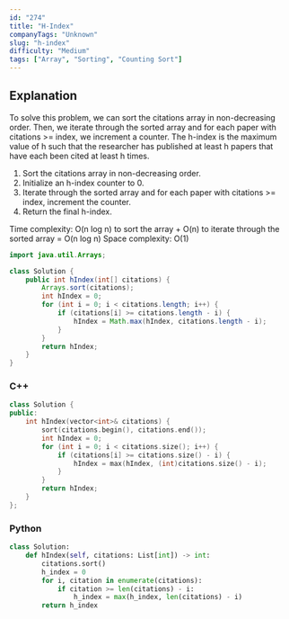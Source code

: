 ```yaml
---
id: "274"
title: "H-Index"
companyTags: "Unknown"
slug: "h-index"
difficulty: "Medium"
tags: ["Array", "Sorting", "Counting Sort"]
---
```


## Explanation
To solve this problem, we can sort the citations array in non-decreasing order. Then, we iterate through the sorted array and for each paper with citations >= index, we increment a counter. The h-index is the maximum value of h such that the researcher has published at least h papers that have each been cited at least h times.

1. Sort the citations array in non-decreasing order.
2. Initialize an h-index counter to 0.
3. Iterate through the sorted array and for each paper with citations >= index, increment the counter.
4. Return the final h-index.

Time complexity: O(n log n) to sort the array + O(n) to iterate through the sorted array = O(n log n)
Space complexity: O(1)
```java
import java.util.Arrays;

class Solution {
    public int hIndex(int[] citations) {
        Arrays.sort(citations);
        int hIndex = 0;
        for (int i = 0; i < citations.length; i++) {
            if (citations[i] >= citations.length - i) {
                hIndex = Math.max(hIndex, citations.length - i);
            }
        }
        return hIndex;
    }
}
```

### C++
```cpp
class Solution {
public:
    int hIndex(vector<int>& citations) {
        sort(citations.begin(), citations.end());
        int hIndex = 0;
        for (int i = 0; i < citations.size(); i++) {
            if (citations[i] >= citations.size() - i) {
                hIndex = max(hIndex, (int)citations.size() - i);
            }
        }
        return hIndex;
    }
};
```

### Python
```python
class Solution:
    def hIndex(self, citations: List[int]) -> int:
        citations.sort()
        h_index = 0
        for i, citation in enumerate(citations):
            if citation >= len(citations) - i:
                h_index = max(h_index, len(citations) - i)
        return h_index
```